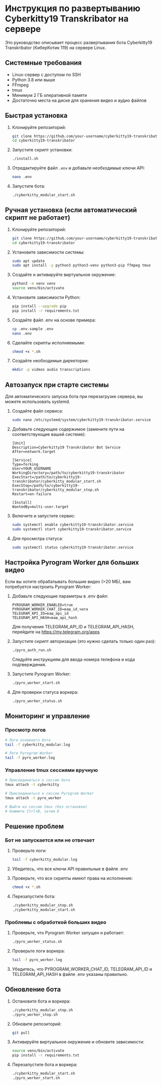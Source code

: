 # Инструкция по развертыванию Cyberkitty19 Transkribator на сервере

Это руководство описывает процесс развертывания бота Cyberkitty19 Transkribator (КиберКотик 119) на сервере Linux.

## Системные требования

- Linux-сервер с доступом по SSH
- Python 3.8 или выше
- FFmpeg
- tmux
- Минимум 2 ГБ оперативной памяти
- Достаточно места на диске для хранения видео и аудио файлов

## Быстрая установка

1. Клонируйте репозиторий:
   ```bash
   git clone https://github.com/your-username/cyberkitty19-transkribator.git
   cd cyberkitty19-transkribator
   ```

2. Запустите скрипт установки:
   ```bash
   ./install.sh
   ```

3. Отредактируйте файл `.env` и добавьте необходимые ключи API:
   ```bash
   nano .env
   ```

4. Запустите бота:
   ```bash
   ./cyberkitty_modular_start.sh
   ```

## Ручная установка (если автоматический скрипт не работает)

1. Клонируйте репозиторий:
   ```bash
   git clone https://github.com/your-username/cyberkitty19-transkribator.git
   cd cyberkitty19-transkribator
   ```

2. Установите зависимости системы:
   ```bash
   sudo apt update
   sudo apt install -y python3 python3-venv python3-pip ffmpeg tmux
   ```

3. Создайте и активируйте виртуальное окружение:
   ```bash
   python3 -m venv venv
   source venv/bin/activate
   ```

4. Установите зависимости Python:
   ```bash
   pip install --upgrade pip
   pip install -r requirements.txt
   ```

5. Создайте файл .env на основе примера:
   ```bash
   cp .env.sample .env
   nano .env
   ```

6. Сделайте скрипты исполняемыми:
   ```bash
   chmod +x *.sh
   ```

7. Создайте необходимые директории:
   ```bash
   mkdir -p videos audio transcriptions
   ```

## Автозапуск при старте системы

Для автоматического запуска бота при перезагрузке сервера, вы можете использовать systemd.

1. Создайте файл сервиса:
   ```bash
   sudo nano /etc/systemd/system/cyberkitty19-transkribator.service
   ```

2. Добавьте следующее содержимое (замените пути на соответствующие вашей системе):
   ```
   [Unit]
   Description=Cyberkitty19 Transkribator Bot Service
   After=network.target

   [Service]
   Type=forking
   User=YOUR_USERNAME
   WorkingDirectory=/path/to/cyberkitty19-transkribator
   ExecStart=/path/to/cyberkitty19-transkribator/cyberkitty_modular_start.sh
   ExecStop=/path/to/cyberkitty19-transkribator/cyberkitty_modular_stop.sh
   Restart=on-failure

   [Install]
   WantedBy=multi-user.target
   ```

3. Включите и запустите сервис:
   ```bash
   sudo systemctl enable cyberkitty19-transkribator.service
   sudo systemctl start cyberkitty19-transkribator.service
   ```

4. Для просмотра статуса:
   ```bash
   sudo systemctl status cyberkitty19-transkribator.service
   ```

## Настройка Pyrogram Worker для больших видео

Если вы хотите обрабатывать большие видео (>20 МБ), вам потребуется настроить Pyrogram Worker:

1. Добавьте следующие параметры в .env файл:
   ```
   PYROGRAM_WORKER_ENABLED=true
   PYROGRAM_WORKER_CHAT_ID=ваш_id_чата
   TELEGRAM_API_ID=ваш_api_id
   TELEGRAM_API_HASH=ваш_api_hash
   ```

   Для получения TELEGRAM_API_ID и TELEGRAM_API_HASH, перейдите на https://my.telegram.org/apps

2. Запустите скрипт авторизации (это нужно сделать только один раз):
   ```bash
   ./pyro_auth_run.sh
   ```
   Следуйте инструкциям для ввода номера телефона и кода подтверждения.

3. Запустите Pyrogram Worker:
   ```bash
   ./pyro_worker_start.sh
   ```

4. Для проверки статуса воркера:
   ```bash
   ./pyro_worker_status.sh
   ```

## Мониторинг и управление

### Просмотр логов

```bash
# Логи основного бота
tail -f cyberkitty_modular.log

# Логи Pyrogram Worker
tail -f pyro_worker.log
```

### Управление tmux сессиями вручную

```bash
# Присоединиться к сессии бота
tmux attach -t cyberkitty

# Присоединиться к сессии Pyrogram Worker
tmux attach -t pyro_worker

# Выйти из сессии tmux (без остановки)
# Нажмите Ctrl+B, затем D
```

## Решение проблем

### Бот не запускается или не отвечает

1. Проверьте логи:
   ```bash
   tail -f cyberkitty_modular.log
   ```

2. Убедитесь, что все ключи API правильные в файле .env

3. Проверьте, что все скрипты имеют права на исполнение:
   ```bash
   chmod +x *.sh
   ```

4. Перезапустите бота:
   ```bash
   ./cyberkitty_modular_stop.sh
   ./cyberkitty_modular_start.sh
   ```

### Проблемы с обработкой больших видео

1. Проверьте, что Pyrogram Worker запущен и работает:
   ```bash
   ./pyro_worker_status.sh
   ```

2. Проверьте логи воркера:
   ```bash
   tail -f pyro_worker.log
   ```

3. Убедитесь, что PYROGRAM_WORKER_CHAT_ID, TELEGRAM_API_ID и TELEGRAM_API_HASH в файле .env указаны правильно.

## Обновление бота

1. Остановите бота и воркера:
   ```bash
   ./cyberkitty_modular_stop.sh
   ./pyro_worker_stop.sh
   ```

2. Обновите репозиторий:
   ```bash
   git pull
   ```

3. Активируйте виртуальное окружение и обновите зависимости:
   ```bash
   source venv/bin/activate
   pip install -r requirements.txt
   ```

4. Перезапустите бота и воркера:
   ```bash
   ./cyberkitty_modular_start.sh
   ./pyro_worker_start.sh
   ``` 